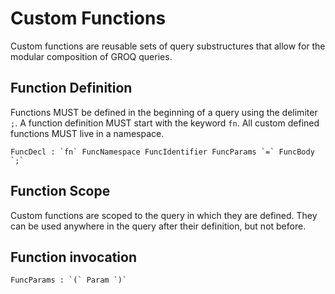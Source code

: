 # Custom Functions

Custom functions are reusable sets of query substructures that allow for the modular composition of GROQ queries.

## Function Definition

Functions MUST be defined in the beginning of a query using the delimiter `;`.
A function definition MUST start with the keyword `fn`.
All custom defined functions MUST live in a namespace.

```
FuncDecl : `fn` FuncNamespace FuncIdentifier FuncParams `=` FuncBody `;`

```

## Function Scope

Custom functions are scoped to the query in which they are defined. They can be used anywhere in the query after their definition, but not before.

## Function invocation

```
FuncParams : `(` Param `)`
```

